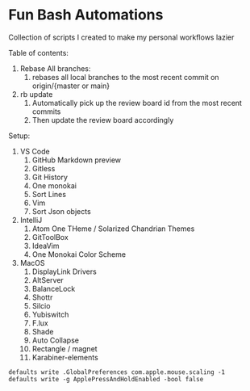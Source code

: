 # Fun Bash Automations
Collection of scripts I created to make my personal workflows lazier

Table of contents:

1. Rebase All branches:
   1. rebases all local branches to the most recent commit on origin/{master or main}
1. rb update
	1. Automatically pick up the review board id from the most recent commits
	2. Then update the review board accordingly

Setup:
1. VS Code
	1. GitHub Markdown preview
	2. Gitless
	3. Git History
	4. One monokai
	5. Sort Lines
	6. Vim
	7. Sort Json objects
2. IntelliJ
	1. Atom One THeme / Solarized Chandrian Themes
	2. GitToolBox
	3. IdeaVim
	4. One Monokai Color Scheme
3. MacOS
	1. DisplayLink Drivers
	2. AltServer
	3. BalanceLock
	4. Shottr
	5. Silcio
	6. Yubiswitch
	7. F.lux
	8. Shade
	9. Auto Collapse
	10. Rectangle / magnet
	11. Karabiner-elements

```
defaults write .GlobalPreferences com.apple.mouse.scaling -1
defaults write -g ApplePressAndHoldEnabled -bool false
```